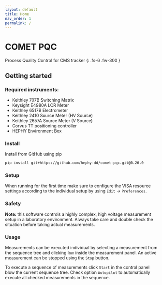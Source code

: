 ```yaml
---
layout: default
title: Home
nav_order: 1
permalink: /
---
```


# COMET PQC

Process Quality Control for CMS tracker
{: .fs-6 .fw-300 }

## Getting started

### Required instruments:

- Keithley 707B Switching Matrix
- Keysight E4980A LCR Meter
- Keithley 6517B Electrometer
- Keithley 2410 Source Meter (HV Source)
- Keithley 2657A Source Meter (V Source)
- Corvus TT positioning controller
- HEPHY Environment Box

### Install

Install from GitHub using pip

```bash
pip install git+https://github.com/hephy-dd/comet-pqc.git@0.26.0
```

### Setup

When running for the first time make sure to configure the VISA resource settings according to the individual setup by using `Edit` &rarr; `Preferences`.

### Safety

**Note:** this software controls a highly complex, high voltage measurement setup in a laboratory environment. Always take care and double check the situation before taking actual measurements.

### Usage

Measurements can be executed individual by selecting a measurement from the sequence tree and clicking `Run` inside the measurement panel. An active measurement can be stopped using the `Stop` button.

To execute a sequence of measurements click `Start` in the control panel blow the current sequence tree. Check option `Autopilot` to automatically execute all checked measurements in the sequence.
